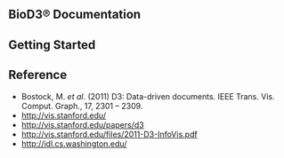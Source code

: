 ## BioD3® Documentation

## Getting Started

## Reference
- Bostock, M. _et al_. (2011) D3: Data-driven documents. IEEE Trans. Vis. Comput. Graph., 17, 2301 – 2309.
- http://vis.stanford.edu/
- http://vis.stanford.edu/papers/d3
- http://vis.stanford.edu/files/2011-D3-InfoVis.pdf
- http://idl.cs.washington.edu/
